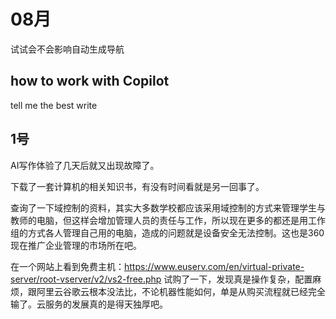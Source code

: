 # 08月
试试会不会影响自动生成导航

## how to work with Copilot 

tell me the best write

## 1号

AI写作体验了几天后就又出现故障了。

下载了一套计算机的相关知识书，有没有时间看就是另一回事了。

查询了一下域控制的资料，其实大多数学校都应该采用域控制的方式来管理学生与教师的电脑，但这样会增加管理人员的责任与工作，所以现在更多的都还是用工作组的方式各人管理自己用的电脑，造成的问题就是设备安全无法控制。这也是360现在推广企业管理的市场所在吧。

在一个网站上看到免费主机：https://www.euserv.com/en/virtual-private-server/root-vserver/v2/vs2-free.php 
试购了一下，发现真是操作复杂，配置麻烦，跟阿里云谷歌云根本没法比，不论机器性能如何，单是从购买流程就已经完全输了。云服务的发展真的是得天独厚吧。